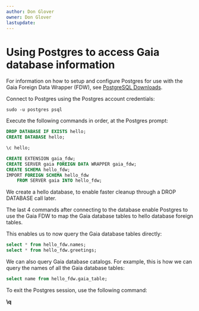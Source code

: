 ```yaml
---
author: Don Glover
owner: Don Glover
lastupdate: 
---
```



# Using Postgres to access Gaia database information

For information on how to setup and configure Postgres for use with the Gaia Foreign Data Wrapper (FDW), see [PostgreSQL Downloads](https://www.postgresql.org/download/).

Connect to Postgres using the Postgres account credentials:

`sudo -u postgres psql`

Execute the following commands in order, at the Postgres prompt:

```sql
DROP DATABASE IF EXISTS hello;
CREATE DATABASE hello;

\c hello;

CREATE EXTENSION gaia_fdw;
CREATE SERVER gaia FOREIGN DATA WRAPPER gaia_fdw;
CREATE SCHEMA hello_fdw;
IMPORT FOREIGN SCHEMA hello_fdw
	FROM SERVER gaia INTO hello_fdw;
```

We create a hello database, to enable faster cleanup through a DROP DATABASE call later.

The last 4 commands after connecting to the database enable Postgres to use the Gaia FDW to map the Gaia database tables to hello database foreign tables.

This enables us to now query the Gaia database tables directly:

```sql
select * from hello_fdw.names;
select * from hello_fdw.greetings;
```

We can also query Gaia database catalogs. For example, this is how we can query the names of all the Gaia database tables:

```sql
select name from hello_fdw.gaia_table; 
```

To exit the Postgres session, use the following command:

**\q**
